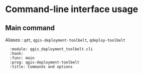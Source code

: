 # Command-line interface usage

## Main command

Aliases : `qdt`, `qgis-deployment-toolbelt`, `qdeploy-toolbelt`

```{sphinx_argparse_cli}
  :module: qgis_deployment_toolbelt.cli
  :hook:
  :func: main
  :prog: qgis-deployment-toolbelt
  :title: Commands and options
```
